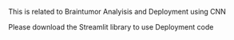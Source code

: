 This is related to Braintumor Analyisis and Deployment using CNN 


Please download the Streamlit library to use Deployment code
